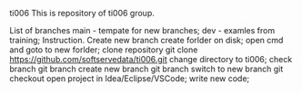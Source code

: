 ti006
This is repository of ti006 group.

List of branches
main - tempate for new branches;
dev - examles from training;
Instruction. Create new branch
create forlder on disk;
open cmd and goto to new forlder;
clone repository git clone https://github.com/softservedata/ti006.git
change directory to ti006;
check branch git branch
create new branch git branch
switch to new branch git checkout
open project in Idea/Eclipse/VSCode;
write new code;
